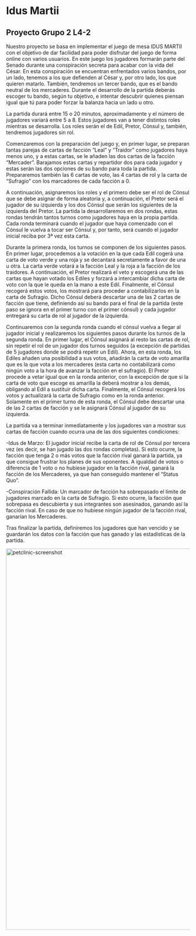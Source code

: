 # Idus Martii 

## Proyecto Grupo 2 L4-2
Nuestro proyecto se basa en implementar el juego de mesa IDUS MARTII con el objetivo de dar facilidad para poder disfrutar del juego de forma online con varios
usuarios. En este juego los jugadores formarán parte del Senado durante una conspiración secreta para acabar con la vida del César. En esta conspiración se encuentran
enfrentados varios bandos, por un lado, tenemos a los que defienden al César y, por otro lado, los que quieren matarlo. También, tendremos un tercer bando, que es el
bando neutral de los mercaderes. Durante el desarrollo de la partida deberás escoger tu bando, según tu objetivo, e intentar descubrir quienes piensan igual que tú
para poder forzar la balanza hacia un lado u otro.

La partida durará entre 15 o 20 minutos, aproximadamente y el número de jugadores variará entre 5 a 8. Estos jugadores van a tener distintos roles mientras se 
desarrolla. Los roles serán el de Edil, Pretor, Cónsul y, también, tendremos jugadores sin rol.

Comenzaremos con la preparación del juego y, en primer lugar, se preparan tantas parejas de cartas de facción “Leal” y “Traidor” como jugadores haya menos uno, y a
estas cartas, se le añaden las dos cartas de la facción “Mercader”. Barajamos estas cartas y repartidor dos para cada jugador y estas serán las dos opciones de su
bando para toda la partida. Prepararemos también las 6 cartas de voto, las 4 cartas de rol y la carta de “Sufragio” con los marcadores de cada facción a 0.

A continuación, asignaremos los roles y el primero debe ser el rol de Cónsul que se debe asignar de forma aleatoria y, a continuación, el Pretor será el jugador de su
izquierda y los dos Cónsul que serán los siguientes de la izquierda del Pretor.
La partida la desarrollaremos en dos rondas, estas rondas tendrán tantos turnos como jugadores haya en la propia partida. Cada ronda terminará cuando el jugador que 
haya comenzado con el Cónsul le vuelva a tocar ser Cónsul y, por tanto, será cuando el jugador inicial reciba por 3ª vez esta carta.

Durante la primera ronda, los turnos se componen de los siguientes pasos. En primer lugar, procedemos a la votación en la que cada Edil cogerá una carta de voto verde 
y una roja y se decantará secretamente a favor de una u otra. La carta verde votará a la facción Leal y la roja a la facción de los traidores. A continuación, el 
Pretor realizará el veto y escogerá una de las cartas que hayan votado los Ediles y forzará a intercambiar dicha carta de voto con la que le queda en la mano a este 
Edil. Finalmente, el Cónsul recogerá estos votos, los mostrará para proceder a contabilizarlos en la carta de Sufragio. Dicho Cónsul deberá descartar una de las 2 
cartas de facción que tiene, definiendo así su bando para el final de la partida (este paso se ignora en el primer turno con el primer cónsul) y cada jugador entregará 
su carta de rol al jugador de la izquierda.

Continuaremos con la segunda ronda cuando el cónsul vuelva a llegar al jugador inicial y realizaremos los siguientes pasos durante los turnos de la segunda ronda. En 
primer lugar, el Cónsul asignará al resto las cartas de rol, sin repetir el rol de un jugador dos turnos seguidos (a excepción de partidas de 5 jugadores donde se 
podrá repetir un Edil). Ahora, en esta ronda, los Ediles añaden una posibilidad a sus votos, añadirán la carta de voto amarilla que es la que vota a los mercaderes 
(esta carta no contabilizará como ningún voto a la hora de avanzar la facción en el sufragio). El Pretor procede a vetar igual que en la ronda anterior, con la 
excepción de que si la carta de voto que escoge es amarilla la deberá mostrar a los demás, obligando al Edil a sustituir dicha carta. Finalmente, el Cónsul recogerá 
los votos y actualizará la carta de Sufragio como en la ronda anterior. Solamente en el primer turno de esta ronda, el Cónsul debe descartar una de las 2 cartas de 
facción y se le asignará Cónsul al jugador de su izquierda.

La partida va a terminar inmediatamente y los jugadores van a mostrar sus cartas de facción cuando ocurra una de las dos siguientes condiciones:

-Idus de Marzo: El jugador inicial recibe la carta de rol de Cónsul por tercera vez (es decir, se han jugado las dos rondas completas). Si esto ocurre, 
la facción que tenga 2 o más votos que la facción rival ganará la partida, ya que consigue frustrar los planes de sus oponentes. A igualdad de votos o diferencia de 1 
voto o no hubiese jugador en la facción rival, ganará la facción de los Mercaderes, ya que han conseguido mantener el “Status Quo”.

-Conspiración Fallida: Un marcador de facción ha sobrepasado el límite de jugadores marcado en la carta de Sufragio. Si esto ocurre, la facción que 
sobrepasa es descubierta y sus integrantes son asesinados, ganando así la facción rival. En caso de que no hubiese ningún jugador de la facción rival, ganarían los 
Mercaderes.

Tras finalizar la partida, definiremos los jugadores que han vencido y se guardarán los datos con la facción que has ganado y las estadísticas de la partida.

<img width="1042" alt="petclinic-screenshot" src="https://upload.wikimedia.org/wikipedia/commons/thumb/e/eb/Vincenzo_Camuccini_-_La_morte_di_Cesare.jpg/1200px-Vincenzo_Camuccini_-_La_morte_di_Cesare.jpg">

